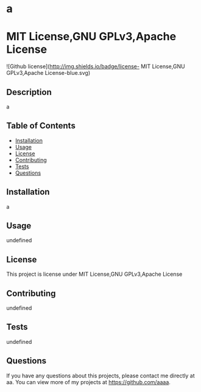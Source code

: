 
  # a

  # MIT License,GNU GPLv3,Apache License
  ![Github license](http://img.shields.io/badge/license- MIT License,GNU GPLv3,Apache License-blue.svg)
  
  ## Description 
  a
  ## Table of Contents
  * [Installation](#installation)
  * [Usage](#usage)
  * [License](#license)
  * [Contributing](#contributing)
  * [Tests](#tests)
  * [Questions](#questions)
  
  ## Installation 
  a
  ## Usage 
  undefined
  ## License 
  This project is license under MIT License,GNU GPLv3,Apache License
  ## Contributing 
  undefined
  ## Tests
  undefined
  ## Questions
  If you have any questions about this projects, please contact me directly at aa. You can view more of my projects at https://github.com/aaaa.
